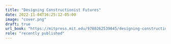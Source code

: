 ```yaml
---
title: "Designing Constructionist Futures"
date: 2022-11-04T16:25:12-05:00
image: "cover.png"
draft: true
url_book: "https://mitpress.mit.edu/9780262539845/designing-constructionist-futures/"
role: "recently published"
---
```

